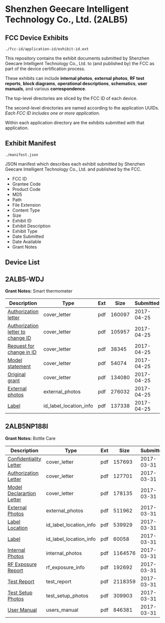 # Shenzhen Geecare Intelligent Technology Co., Ltd. (2ALB5)
## FCC Device Exhibits

```
./fcc-id/application-id/exhibit-id.ext
```

This repository contains the exhibit documents submitted by Shenzhen Geecare Intelligent Technology Co., Ltd. to (and published by) the FCC as part of the device certification process.

These exhibits can include **internal photos**, **external photos**, **RF test reports**, **block diagrams**, **operational descriptions**, **schematics**, **user manuals**, and various **correspondence**.

The top-level directories are sliced by the FCC ID of each device.

The second-level directories are named according to the application UUIDs. *Each FCC ID includes one or more application.*

Within each application directory are the exhibits submitted with that application. 

## Exhibit Manifest

```
./manifest.json
```

JSON manifest which describes each exhibit submitted by Shenzhen Geecare Intelligent Technology Co., Ltd. and published by the FCC.

- FCC ID
- Grantee Code
- Product Code
- MD5
- Path
- File Extension
- Content Type
- Size
- Exhibit ID
- Exhibit Description
- Exhibit Type
- Date Submitted
- Date Available
- Grant Notes

## Device List
## 2ALB5-WDJ
**Grant Notes:** Smart thermometer

| Description | Type | Ext | Size | Submitted | Available |
| ----------- | ---- | --- | ---- | --------- | --------- |
| [Authorization letter](2ALB5-WDJ/aefe77e329b28ef8abec3a389b45f919/3370706.pdf) | cover_letter | pdf | 160097 | 2017-04-25 | 2017-04-25 |
| [Authorization letter to change ID](2ALB5-WDJ/aefe77e329b28ef8abec3a389b45f919/3370707.pdf) | cover_letter | pdf | 105957 | 2017-04-25 | 2017-04-25 |
| [Request for change in ID](2ALB5-WDJ/aefe77e329b28ef8abec3a389b45f919/3370708.pdf) | cover_letter | pdf | 38345 | 2017-04-25 | 2017-04-25 |
| [Model statement](2ALB5-WDJ/aefe77e329b28ef8abec3a389b45f919/3370710.pdf) | cover_letter | pdf | 54074 | 2017-04-25 | 2017-04-25 |
| [Original grant](2ALB5-WDJ/aefe77e329b28ef8abec3a389b45f919/3370711.pdf) | cover_letter | pdf | 134080 | 2017-04-25 | 2017-04-25 |
| [External photos](2ALB5-WDJ/aefe77e329b28ef8abec3a389b45f919/3370705.pdf) | external_photos | pdf | 276032 | 2017-04-25 | 2017-04-25 |
| [Label](2ALB5-WDJ/aefe77e329b28ef8abec3a389b45f919/3370709.pdf) | id_label_location_info | pdf | 137338 | 2017-04-25 | 2017-04-25 |
## 2ALB5NP188I
**Grant Notes:** Bottle Care

| Description | Type | Ext | Size | Submitted | Available |
| ----------- | ---- | --- | ---- | --------- | --------- |
| [Confidentiality Letter](2ALB5NP188I/58780d65386e0d8eb9b3c2f6267bc83b/3341376.pdf) | cover_letter | pdf | 157693 | 2017-03-31 | 2017-03-31 |
| [Authorization Letter](2ALB5NP188I/58780d65386e0d8eb9b3c2f6267bc83b/3341377.pdf) | cover_letter | pdf | 127701 | 2017-03-31 | 2017-03-31 |
| [Model Declarartion Letter](2ALB5NP188I/58780d65386e0d8eb9b3c2f6267bc83b/3341378.pdf) | cover_letter | pdf | 178135 | 2017-03-31 | 2017-03-31 |
| [External Photos](2ALB5NP188I/58780d65386e0d8eb9b3c2f6267bc83b/3341372.pdf) | external_photos | pdf | 511962 | 2017-03-31 | 2017-03-31 |
| [Label Location](2ALB5NP188I/58780d65386e0d8eb9b3c2f6267bc83b/3341380.pdf) | id_label_location_info | pdf | 539929 | 2017-03-31 | 2017-03-31 |
| [Label](2ALB5NP188I/58780d65386e0d8eb9b3c2f6267bc83b/3341381.pdf) | id_label_location_info | pdf | 60058 | 2017-03-31 | 2017-03-31 |
| [Internal Photos](2ALB5NP188I/58780d65386e0d8eb9b3c2f6267bc83b/3341373.pdf) | internal_photos | pdf | 1164576 | 2017-03-31 | 2017-03-31 |
| [RF Exposure Report](2ALB5NP188I/58780d65386e0d8eb9b3c2f6267bc83b/3341382.pdf) | rf_exposure_info | pdf | 192692 | 2017-03-31 | 2017-03-31 |
| [Test Report](2ALB5NP188I/58780d65386e0d8eb9b3c2f6267bc83b/3341379.pdf) | test_report | pdf | 2118359 | 2017-03-31 | 2017-03-31 |
| [Test Setup Photos](2ALB5NP188I/58780d65386e0d8eb9b3c2f6267bc83b/3341374.pdf) | test_setup_photos | pdf | 309903 | 2017-03-31 | 2017-03-31 |
| [User Manual](2ALB5NP188I/58780d65386e0d8eb9b3c2f6267bc83b/3341375.pdf) | users_manual | pdf | 846381 | 2017-03-31 | 2017-03-31 |
